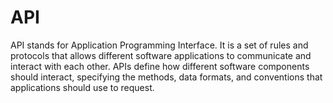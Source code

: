 # API
API stands for Application Programming Interface. It is a set of rules and protocols that allows different software applications to communicate and interact with each other. APIs define how different software components should interact, specifying the methods, data formats, and conventions that applications should use to request.

